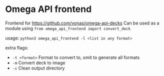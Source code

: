 # Omega API frontend

Frontend for https://github.com/vonas/omega-api-decks
Can be used as a module using ```from omega_api_frontend import convert_deck```

usage: `python3 omega_api_frontend -l <list in any format>`

extra flags: 
- `-t <format>` Format to convert to, omit to generate all formats
- `-m` Convert deck to image
- `-c` Clean output directory

